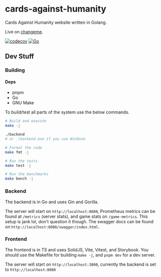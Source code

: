 # cards-against-humanity

Cards Against Humanity website written in Golang.

Live on [changeme](changeme).

[![codecov](https://codecov.io/gh/djpiper28/cards-against-humanity/graph/badge.svg?token=X6YLDCVVLL)](https://codecov.io/gh/djpiper28/cards-against-humanity)
[![Go](https://github.com/djpiper28/cards-against-humanity/actions/workflows/coverage.yml/badge.svg)](https://github.com/djpiper28/cards-against-humanity/actions/workflows/coverage.yml)

## Dev Stuff

### Building

#### Deps

- pnpm
- Go
- GNU Make

To build/test all parts of the system use the below commands.

```sh
# Build and execute
make -j

./backend
# or .\backend.exe if you use WinDoze

# Format the code
make fmt -j

# Run the tests
make test -j

# Run the benchmarks
make bench -j
```

### Backend

The backend is in Go and uses Gin and Gorilla.

The server will start on `http://localhost:8080`, Prometheus metrics can be found at `/metrics` (server stats), and
game stats on `/game-metrics`. This setup is jank lol, don't question it though. The swagger docs can be found on
`http://localhost:8080/swagger/index.html`.

### Frontend

The frontend is in TS and uses SolidJS, Vite, Vitest, and Storybook. You should use the
Makefile for building `make -j`, and `pnpm dev` for a dev server.

The server will start on `http://localhost:3000`, currently the backend is set to
`http://localhost:8080`
